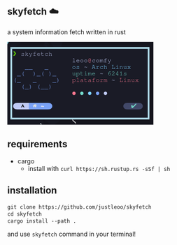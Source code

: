 ## skyfetch ☁️

a system information fetch written in rust

<img src="showcase.png">

## requirements

- cargo
  - install with `curl https://sh.rustup.rs -sSf | sh`

## installation 

```
git clone https://github.com/justleoo/skyfetch
cd skyfetch
cargo install --path .
```

and use `skyfetch` command in your terminal!
